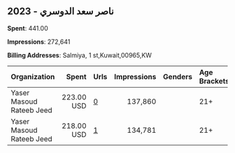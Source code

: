 ## 2023 - ناصر سعد الدوسري 
**Spent**: 441.00

**Impressions**: 272,641

**Billing Addresses**: Salmiya, 1 st,Kuwait,00965,KW

|Organization|Spent|Urls|Impressions|Genders|Age Brackets|Country Codes|
|:---|---:|:---|---:|:---|:---|:---|
|Yaser Masoud Rateeb Jeed|223.00 USD|[0](https://www.snap.com/political-ads/asset/ec37b98e87e11143f58bf86c2f28d1c5d017c0ffeaadf6c6ad66c77ea5841cf1?mediaType=png)|137,860||21+|kuwait|
|Yaser Masoud Rateeb Jeed|218.00 USD|[1](https://www.snap.com/political-ads/asset/ec37b98e87e11143f58bf86c2f28d1c5d017c0ffeaadf6c6ad66c77ea5841cf1?mediaType=png)|134,781||21+|kuwait|
